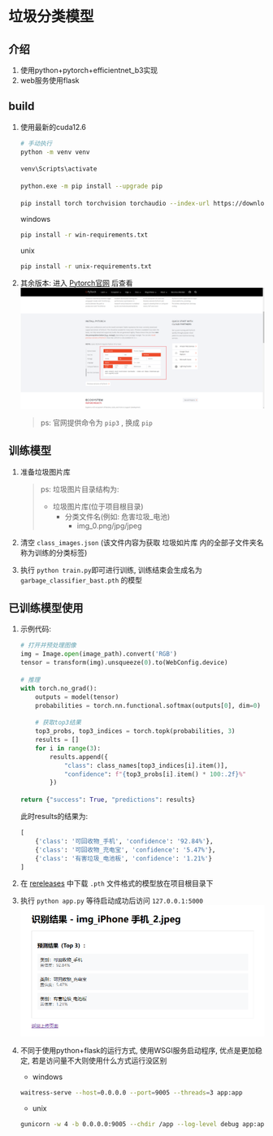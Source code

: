 # 垃圾分类模型

## 介绍

1. 使用python+pytorch+efficientnet_b3实现
2. web服务使用flask

## build

1. 使用最新的cuda12.6
    ```bash
    # 手动执行
    python -m venv venv
    
    venv\Scripts\activate
    
    python.exe -m pip install --upgrade pip
     
    pip install torch torchvision torchaudio --index-url https://download.pytorch.org/whl/cu126  ## 替换适合自己的版本
    ```
   windows
    ```bash
    pip install -r win-requirements.txt
    ```
    unix
    ```bash
    pip install -r unix-requirements.txt
    ```
2. 其余版本: 进入 [Pytorch官网](https://pytorch.org/) 后查看
    ![img.png](./static/img.png)
    
    > ps: 官网提供命令为 `pip3` , 换成 `pip`


## 训练模型
1. 准备垃圾图片库
    > ps: 垃圾图片目录结构为: 
    >
    >  - 垃圾图片库(位于项目根目录)
    >    - 分类文件名(例如: 危害垃圾_电池)
    >      - img_0.png/jpg/jpeg

2. 清空 `class_images.json` (该文件内容为获取 垃圾如片库 内的全部子文件夹名称为训练的分类标签)

3. 执行 `python train.py`即可进行训练, 训练结束会生成名为 `garbage_classifier_bast.pth` 的模型


## 已训练模型使用
1. 示例代码: 
    ```python
    # 打开并预处理图像
    img = Image.open(image_path).convert('RGB')
    tensor = transform(img).unsqueeze(0).to(WebConfig.device)
    
    # 推理
    with torch.no_grad():
        outputs = model(tensor)
        probabilities = torch.nn.functional.softmax(outputs[0], dim=0)
    
        # 获取top3结果
        top3_probs, top3_indices = torch.topk(probabilities, 3)
        results = []
        for i in range(3):
            results.append({
                "class": class_names[top3_indices[i].item()],
                "confidence": f"{top3_probs[i].item() * 100:.2f}%"
            })
            
    return {"success": True, "predictions": results}
    ```
    
    此时results的结果为: 
    ```python
    [
        {'class': '可回收物_手机', 'confidence': '92.84%'}, 
        {'class': '可回收物_充电宝', 'confidence': '5.47%'}, 
        {'class': '有害垃圾_电池板', 'confidence': '1.21%'}
    ]
    ```

2. 在 [rereleases](https://github.com/MeverikC/Garbage-classification/releases) 中下载 `.pth` 文件格式的模型放在项目根目录下
3. 执行 `python app.py` 等待启动成功后访问 `127.0.0.1:5000` 
   ![image-20250216190515546](./static/image-20250216190515546.png)
4. 不同于使用python+flask的运行方式, 使用WSGI服务启动程序, 优点是更加稳定, 若是访问量不大则使用什么方式运行没区别
    - windows
    ```bash
    waitress-serve --host=0.0.0.0 --port=9005 --threads=3 app:app
    ```
   - unix
    ```bash
    gunicorn -w 4 -b 0.0.0.0:9005 --chdir /app --log-level debug app:app
    ```
